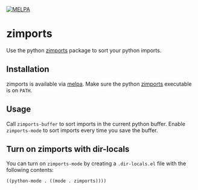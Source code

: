 [![MELPA](https://melpa.org/packages/zimports-badge.svg)](https://melpa.org/#/zimports)

# zimports

Use the python [zimports](https://github.com/sqlalchemyorg/zimports)
package to sort your python imports.

## Installation

zimports is available via [melpa](https://melpa.org/#/zimports). Make
sure the python [zimports](https://github.com/sqlalchemyorg/zimports)
executable is on `PATH`.

## Usage

Call `zimports-buffer` to sort imports in the current python buffer.
Enable `zimports-mode` to sort imports every time you save the buffer.

## Turn on zimports with dir-locals

You can turn on `zimports-mode` by creating a `.dir-locals.el` file
with the following contents:

```elisp
((python-mode . ((mode . zimports))))
```
